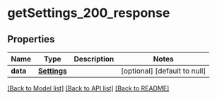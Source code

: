 # getSettings_200_response

## Properties
Name | Type | Description | Notes
------------ | ------------- | ------------- | -------------
**data** | [**Settings**](Settings.md) |  | [optional] [default to null]

[[Back to Model list]](../README.md#documentation-for-models) [[Back to API list]](../README.md#documentation-for-api-endpoints) [[Back to README]](../README.md)


